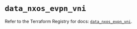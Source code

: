 # `data_nxos_evpn_vni`

Refer to the Terraform Registry for docs: [`data_nxos_evpn_vni`](https://registry.terraform.io/providers/ciscodevnet/nxos/0.5.10/docs/data-sources/evpn_vni).
